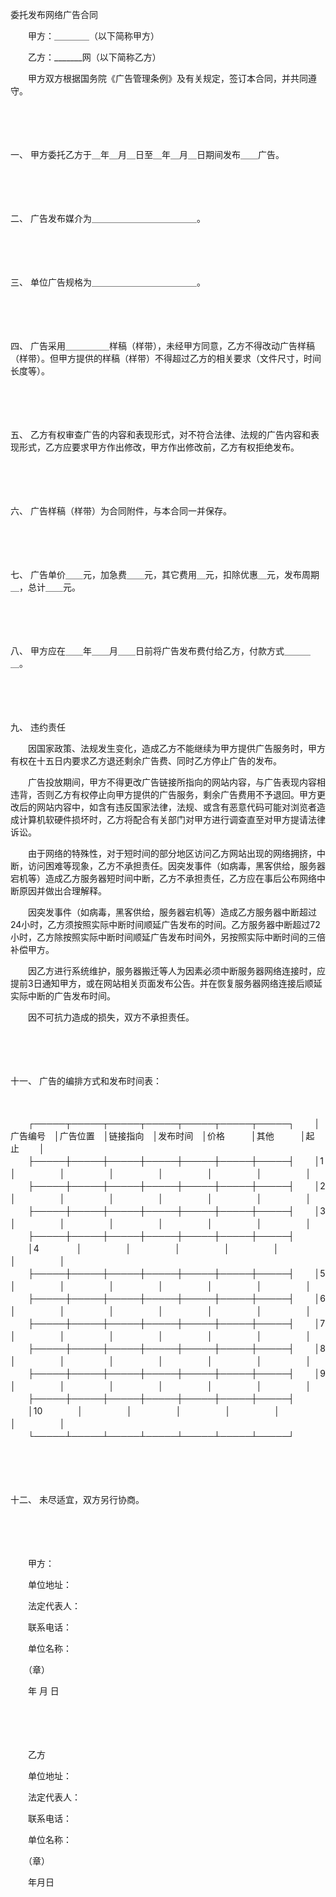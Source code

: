 



委托发布网络广告合同



 

　　甲方：＿＿＿＿（以下简称甲方）

　　乙方：_______网（以下简称乙方）　　

　　甲方双方根据国务院《广告管理条例》及有关规定，签订本合同，并共同遵守。

　　

　　

一、
甲方委托乙方于＿年＿月＿日至＿年＿月＿日期间发布＿＿广告。

　　

　　

二、
广告发布媒介为＿＿＿＿＿＿＿＿＿＿＿＿。

　　

　　

三、
单位广告规格为＿＿＿＿＿＿＿＿＿＿＿＿。

　　

　　

四、
广告采用＿＿＿＿＿样稿（样带），未经甲方同意，乙方不得改动广告样稿（样带）。但甲方提供的样稿（样带）不得超过乙方的相关要求（文件尺寸，时间长度等）。

　　

　　

五、
乙方有权审查广告的内容和表现形式，对不符合法律、法规的广告内容和表现形式，乙方应要求甲方作出修改，甲方作出修改前，乙方有权拒绝发布。

　　

　　

六、
广告样稿（样带）为合同附件，与本合同一并保存。

　　

　　

七、
广告单价＿＿元，加急费＿＿元，其它费用＿元，扣除优惠＿元，发布周期＿，总计＿＿元。

　　

　　

八、
甲方应在＿＿年＿＿月＿＿日前将广告发布费付给乙方，付款方式＿＿＿＿。

　　

　　

九、
违约责任

　　因国家政策、法规发生变化，造成乙方不能继续为甲方提供广告服务时，甲方有权在十五日内要求乙方退还剩余广告费、同时乙方停止广告的发布。

　　广告投放期间，甲方不得更改广告链接所指向的网站内容，与广告表现内容相违背，否则乙方有权停止向甲方提供的广告服务，剩余广告费用不予退回。甲方更改后的网站内容中，如含有违反国家法律，法规、或含有恶意代码可能对浏览者造成计算机软硬件损坏时，乙方将配合有关部门对甲方进行调查直至对甲方提请法律诉讼。

　　由于网络的特殊性，对于短时间的部分地区访问乙方网站出现的网络拥挤，中断，访问困难等现象，乙方不承担责任。因突发事件（如病毒，黑客供给，服务器宕机等）造成乙方服务器短时间中断，乙方不承担责任，乙方应在事后公布网络中断原因并做出合理解释。

　　因突发事件（如病毒，黑客供给，服务器宕机等）造成乙方服务器中断超过24小时，乙方须按照实际中断时间顺延广告发布的时间。乙方服务器中断超过72小时，乙方除按照实际中断时间顺延广告发布时间外，另按照实际中断时间的三倍补偿甲方。

　　因乙方进行系统维护，服务器搬迁等人为因素必须中断服务器网络连接时，应提前3日通知甲方，或在网站相关页面发布公告。并在恢复服务器网络连接后顺延实际中断的广告发布时间。

　　因不可抗力造成的损失，双方不承担责任。

　　

　　

十一、
广告的编排方式和发布时间表：

　　


　　┌─────┬─────┬─────┬─────┬─────┬─────┬─────┐
　　│广告编号　│广告位置　│链接指向　│发布时间　│价格　　　│其他　　　│起 止　　 │
　　├─────┼─────┼─────┼─────┼─────┼─────┼─────┤
　　│1　　　　 │　　　　　│　　　　　│　　　　　│　　　　　│　　　　　│　　　　　│
　　├─────┼─────┼─────┼─────┼─────┼─────┼─────┤
　　│2　　　　 │　　　　　│　　　　　│　　　　　│　　　　　│　　　　　│　　　　　│
　　├─────┼─────┼─────┼─────┼─────┼─────┼─────┤
　　│3　　　　 │　　　　　│　　　　　│　　　　　│　　　　　│　　　　　│　　　　　│
　　├─────┼─────┼─────┼─────┼─────┼─────┼─────┤
　　│4　　　　 │　　　　　│　　　　　│　　　　　│　　　　　│　　　　　│　　　　　│
　　├─────┼─────┼─────┼─────┼─────┼─────┼─────┤
　　│5　　　　 │　　　　　│　　　　　│　　　　　│　　　　　│　　　　　│　　　　　│
　　├─────┼─────┼─────┼─────┼─────┼─────┼─────┤
　　│6　　　　 │　　　　　│　　　　　│　　　　　│　　　　　│　　　　　│　　　　　│
　　├─────┼─────┼─────┼─────┼─────┼─────┼─────┤
　　│7　　　　 │　　　　　│　　　　　│　　　　　│　　　　　│　　　　　│　　　　　│
　　├─────┼─────┼─────┼─────┼─────┼─────┼─────┤
　　│8　　　　 │　　　　　│　　　　　│　　　　　│　　　　　│　　　　　│　　　　　│
　　├─────┼─────┼─────┼─────┼─────┼─────┼─────┤
　　│9　　　　 │　　　　　│　　　　　│　　　　　│　　　　　│　　　　　│　　　　　│
　　├─────┼─────┼─────┼─────┼─────┼─────┼─────┤
　　│10　　　　│　　　　　│　　　　　│　　　　　│　　　　　│　　　　　│　　　　　│
　　└─────┴─────┴─────┴─────┴─────┴─────┴─────┘
　　


　　

　　

十二、
未尽适宜，双方另行协商。　　

　　

　　

　　甲方：

　　单位地址：

　　法定代表人：

　　联系电话：

　　单位名称：

　　（章）

　　年 月 日　　

　　

　　

　　乙方

　　单位地址：

　　法定代表人：

　　联系电话：

　　单位名称：

　　（章）

　　年月日